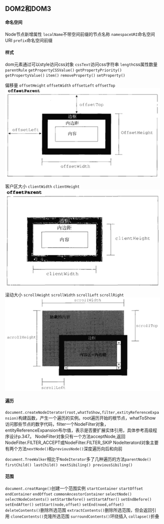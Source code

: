 ## DOM2和DOM3

#### 命名空间
Node节点新增属性
`localName`不带空间前缀的节点名称
`namespaceURI`命名空间URI
`prefix`命名空间前缀

#### 样式
dom元素通过可以style访问css对象
`cssText`访问css字符串
`length`css属性数量
`parentRule`
`getPropertyCSSValue()`
`getPropertyPriority()`
`getPropertyValue()`
`item()`
`removeProperty()`
`setProperty()`

偏移量
`offsetHeight`
`offsetWidth`
`offsetLeft`
`offsetTop`
![偏移量](offset.jpg)

客户区大小
`clientWidth`
`clientHeight`
![客户区大小](client.jpg)

滚动大小
`scrollHeight`
`scrollWidth`
`scrollLeft`
`scrollRight`
![滚动大小](scroll.jpg)

#### 遍历
`document.createNodeIterator(root,whatToShow,filter,extityReferenceExpansion)`构建函数，产生一个遍历的实例。root遍历开始的根节点，whatToShow访问那些节点的数字代码，filter一个NodeFilter对象，entityReferenceExpansion布尔值，表示是否要扩展实体引用，具体参考高级程序设计p.347。
NodeFilter对象只有一个方法acceptNode,返回NodeFilter.FILTER_ACCEPT或NodeFilter.FILTER_SKIP
NodeIteratord对象主要有两个方法`nextNode()`和`previousNode()`深度遍历向后和向前

`document.TreeWalker`相比于`NodeIterator`多了几种遍历的方法`parentNode() firstChild() lastChild() nextSibiling() previousSibiling()`

#### 范围
`document.creatRange()`创建一个范围实例
`startContainer`
`startOffset`
`endContainer`
`endOffset`
`commonAncestorContainer`
`selectNode()`
`selectNodeContents()`
`setStartBefore()`
`setStartAfter()`
`setEndBefore()`
`setEndAfter()`
`setStart(node,offset)`
`setEnd(noed,offset)`
`deleteContents()`删除所选范围
`extractContents()`删除所选范围，但会返回引用
`cloneContents()`克隆所选范围
`surroundContents()`环绕插入
`collapse()`折叠


